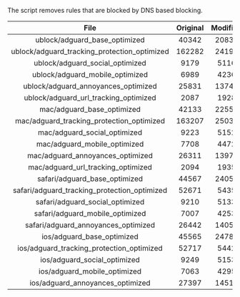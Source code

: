The script removes rules that are blocked by DNS based blocking.


| File | Original | Modified |
|:----:|:-----:|:-----:|
| ublock/adguard_base_optimized | 40342 | 20838 |
| ublock/adguard_tracking_protection_optimized | 162282 | 24197 |
| ublock/adguard_social_optimized | 9179 | 5116 |
| ublock/adguard_mobile_optimized | 6989 | 4236 |
| ublock/adguard_annoyances_optimized | 25831 | 13740 |
| ublock/adguard_url_tracking_optimized | 2087 | 1928 |
| mac/adguard_base_optimized | 42133 | 22559 |
| mac/adguard_tracking_protection_optimized | 163207 | 25030 |
| mac/adguard_social_optimized | 9223 | 5152 |
| mac/adguard_mobile_optimized | 7708 | 4472 |
| mac/adguard_annoyances_optimized | 26311 | 13978 |
| mac/adguard_url_tracking_optimized | 2094 | 1935 |
| safari/adguard_base_optimized | 44567 | 24058 |
| safari/adguard_tracking_protection_optimized | 52671 | 5435 |
| safari/adguard_social_optimized | 9210 | 5133 |
| safari/adguard_mobile_optimized | 7007 | 4253 |
| safari/adguard_annoyances_optimized | 26442 | 14054 |
| ios/adguard_base_optimized | 45565 | 24781 |
| ios/adguard_tracking_protection_optimized | 52717 | 5442 |
| ios/adguard_social_optimized | 9249 | 5153 |
| ios/adguard_mobile_optimized | 7063 | 4295 |
| ios/adguard_annoyances_optimized | 27397 | 14511 |